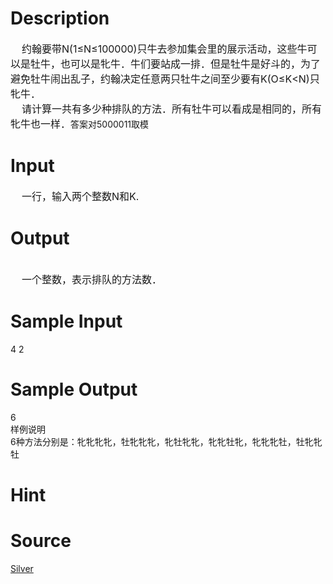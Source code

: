
# Description

<div class="content"><div><span style="font-size: medium">    约翰要带N(1≤N≤100000)只牛去参加集会里的展示活动，这些牛可以是牡牛，也可以是牝牛．牛们要站成一排．但是牡牛是好斗的，为了避免牡牛闹出乱子，约翰决定任意两只牡牛之间至少要有K(O≤K&lt;N)只牝牛．</span></div>
<div><span style="font-size: medium">    请计算一共有多少种排队的方法．所有牡牛可以看成是相同的，所有牝牛也一样．</span>答案对5000011取模</div></div>

# Input

<div class="content"><div><span style="font-size: medium">    一行，输入两个整数N和K.</span></div></div>

# Output

<div class="content"><div> </div>
<div><span style="font-size: medium">    一个整数，表示排队的方法数．</span></div></div>

# Sample Input

<div class="content"><span class="sampledata">    4  2<br/>
</span></div>

# Sample Output

<div class="content"><span class="sampledata">    6<br/>
样例说明<br/>
    6种方法分别是：牝牝牝牝，牡牝牝牝，牝牡牝牝，牝牝牡牝，牝牝牝牡，牡牝牝牡</span></div>

# Hint

<div class="content"><p></p></div>

# Source

<div class="content"><p><a href="problemset.php?search=Silver">Silver</a></p></div>

